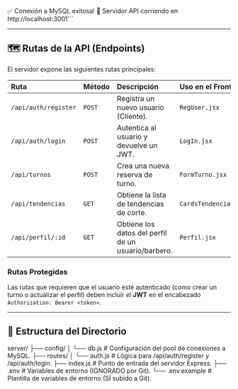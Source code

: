 ✅ Conexión a MySQL exitosa!
🚀 Servidor API corriendo en http://localhost:3001```

---

## 🗺️ Rutas de la API (Endpoints)

El servidor expone las siguientes rutas principales:

| Ruta | Método | Descripción | Uso en el Frontend |
| :--- | :--- | :--- | :--- |
| `/api/auth/register` | `POST` | Registra un nuevo usuario (Cliente). | `RegUser.jsx` |
| `/api/auth/login` | `POST` | Autentica al usuario y devuelve un JWT. | `LogIn.jsx` |
| `/api/turnos` | `POST` | Crea una nueva reserva de turno. | `FormTurno.jsx` |
| `/api/tendencias` | `GET` | Obtiene la lista de tendencias de corte. | `CardsTendencias.jsx` |
| `/api/perfil/:id` | `GET` | Obtiene los datos del perfil de un usuario/barbero. | `Perfil.jsx` |

### Rutas Protegidas

Las rutas que requieren que el usuario esté autenticado (como crear un turno o actualizar el perfil) deben incluir el **JWT** en el encabezado `Authorization: Bearer <token>`.

---

## 📂 Estructura del Directorio

server/
├── config/
│ └── db.js # Configuración del pool de conexiones a MySQL.
├── routes/
│ └── auth.js # Lógica para /api/auth/register y /api/auth/login.
├── index.js # Punto de entrada del servidor Express.
├── .env # Variables de entorno (IGNORADO por Git).
└── .env.example # Plantilla de variables de entorno (SÍ subido a Git).

